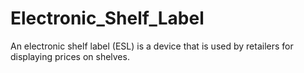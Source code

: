 # Electronic_Shelf_Label
An electronic shelf label (ESL) is a device that is used by retailers for displaying prices on shelves.
